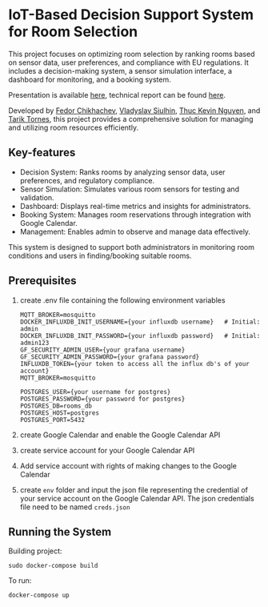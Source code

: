 # IoT-Based Decision Support System for Room Selection
This project focuses on optimizing room selection by ranking rooms based on sensor data, user preferences, and compliance with EU regulations. 
It includes a decision-making system, a sensor simulation interface, a dashboard for monitoring, and a booking system.

Presentation is available [here](iot-project-slides.pdf), technical report can be found [here](report.pdf).

Developed by [Fedor Chikhachev](https://github.com/FChikh), [Vladyslav Siulhin](https://github.com/SiulhinVlad), [Thuc Kevin Nguyen](https://github.com/Thuctac), and [Tarik Tornes](https://github.com/TarikTornes), this project provides a comprehensive solution for managing and utilizing room resources efficiently.

## Key-features
- Decision System: Ranks rooms by analyzing sensor data, user preferences, and regulatory compliance.
- Sensor Simulation: Simulates various room sensors for testing and validation.
- Dashboard: Displays real-time metrics and insights for administrators.
- Booking System: Manages room reservations through integration with Google Calendar.
- Management: Enables admin to observe and manage data effectively.

This system is designed to support both administrators in monitoring room conditions and users in finding/booking suitable rooms.

## Prerequisites
1. create .env file containing the following environment variables
    ```shell
    MQTT_BROKER=mosquitto
    DOCKER_INFLUXDB_INIT_USERNAME={your influxdb username}   # Initial: admin
    DOCKER_INFLUXDB_INIT_PASSWORD={your influxdb password}   # Initial: admin123
    GF_SECURITY_ADMIN_USER={your grafana username}
    GF_SECURITY_ADMIN_PASSWORD={your grafana password}
    INFLUXDB_TOKEN={your token to access all the influx db's of your account}
    MQTT_BROKER=mosquitto

    POSTGRES_USER={your username for postgres}
    POSTGRES_PASSWORD={your password for postgres}
    POSTGRES_DB=rooms_db
    POSTGRES_HOST=postgres
    POSTGRES_PORT=5432
    ```

2. create Google Calendar and enable the Google Calendar API
3. create service account for your Google Calendar API
4. Add service account with rights of making changes to the Google Calendar
5. create `env` folder and input the json file representing the credential of your service account on the Google Calendar API. The json credentials file need to be named `creds.json`


## Running the System

Building project:
```shell
sudo docker-compose build
```

To run:
```shell
docker-compose up
```


